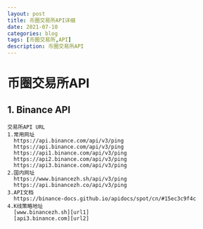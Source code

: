 ```yaml
---
layout: post
title: 币圈交易所API详细
date: 2021-07-10
categories: blog
tags: [币圈交易所,API]
description: 币圈交易所API
---
```



# 币圈交易所API

## **1. Binance API**
    交易所API URL
    1.常用网址
      https://api.binance.com/api/v3/ping
      https://api.binance.com/api/v3/ping
      https://api1.binance.com/api/v3/ping
      https://api2.binance.com/api/v3/ping
      https://api3.binance.com/api/v3/ping
    2.国内网址
      https://www.binancezh.sh/api/v3/ping
      https://api.binancezh.co/api/v3/ping
    3.API文档
      https://binance-docs.github.io/apidocs/spot/cn/#15ec3c9f4c
    4.K线策略地址
      [www.binancezh.sh][url1]
      [api3.binance.com][url2]

[url1]:https://www.binancezh.sh/api/v3/klines?symbol=1INCHUSDT&startTime=1625500800000&endTime=1625846399000&limit=1000&interval=1d
[url2]:https://api3.binance.com/api/v3/klines?symbol=1INCHUSDT&startTime=1625500800000&endTime=1625846399000&limit=1000&interval=1d